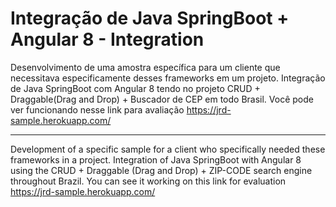 # Integração de Java SpringBoot + Angular 8   -  Integration

Desenvolvimento de uma amostra específica para um cliente que necessitava especificamente desses frameworks em um projeto.
Integração de Java SpringBoot com Angular 8 tendo no projeto CRUD + Draggable(Drag and Drop) + Buscador de CEP em todo Brasil.
Você pode ver funcionando nesse link para avaliação   https://jrd-sample.herokuapp.com/

---------------------------------------------------------------------------------------------------------

Development of a specific sample for a client who specifically needed these frameworks in a project.
Integration of Java SpringBoot with Angular 8 using the CRUD + Draggable (Drag and Drop) + ZIP-CODE search engine throughout Brazil.
You can see it working on this link for evaluation https://jrd-sample.herokuapp.com/

